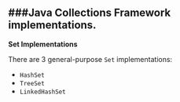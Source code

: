 ###Java Collections Framework implementations.
---

**Set Implementations**

There are 3 general-purpose `Set` implementations: 
- `HashSet`
- `TreeSet`
- `LinkedHashSet`

